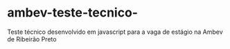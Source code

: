 # ambev-teste-tecnico-
Teste técnico desenvolvido em javascript para a vaga de estágio na Ambev de Ribeirão Preto
